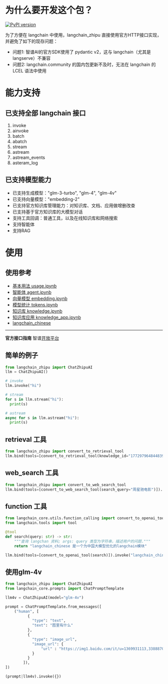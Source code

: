 # 为什么要开发这个包？
[![PyPI version](https://img.shields.io/pypi/v/langchain_zhipu.svg)](https://pypi.org/project/langchain_zhipu/)

为了方便在 langchain 中使用，langchain_zhipu 直接使用官方HTTP接口实现，并避免了如下的现存问题：

- 问题1: 智谱AI的官方SDK使用了 pydantic v2，这与 langchain（尤其是langserve）不兼容
- 问题2: langchain.community 的国内包更新不及时，无法在 langchain 的 LCEL 语法中使用

# 能力支持

## 已支持全部 langchain 接口

1. invoke
2. ainvoke
3. batch
4. abatch
5. stream
6. astream
7. astream_events
8. asteram_log

## 已支持模型能力

- 已支持生成模型："glm-3-turbo", "glm-4", "glm-4v"
- 已支持向量模型："embedding-2"
- 已支持官方知识库管理能力：对知识库、文档、应用做增删改查
- 已支持基于官方知识库的大模型对话
- 支持工具回调：普通工具，以及在线知识库和网络搜索
- 支持智能体
- 支持RAG

# 使用

## 使用参考

- [基本用法 usage.ipynb](https://github.com/arcstep/langchain_zhipuai/blob/main/usage.ipynb)
- [智能体 agent.ipynb](https://github.com/arcstep/langchain_zhipuai/blob/main/agent.ipynb)
- [向量模型 embedding.ipynb](https://github.com/arcstep/langchain_zhipuai/blob/main/embedding.ipynb)
- [模型统计 tokens.ipynb](https://github.com/arcstep/langchain_zhipuai/blob/main/tokens.ipynb)
- [知识库 knowledge.ipynb](https://github.com/arcstep/langchain_zhipuai/blob/main/knowledge.ipynb)
- [知识库应用 knowledge_app.ipynb](https://github.com/arcstep/langchain_zhipuai/blob/main/knowledge_app.ipynb)
- [langchain_chinese](https://github.com/arcstep/langchain_chinese)

------------------------------------------

**官方接口指南** 智谱[开放平台](https://open.bigmodel.cn/dev/api)

## 简单的例子

```python
from langchain_zhipu import ChatZhipuAI
llm = ChatZhipuAI()

# invoke
llm.invoke("hi")

# stream
for s in llm.stream("hi"):
  print(s)

# astream
async for s in llm.astream("hi"):
  print(s)
```

## retrieval 工具

```python
from langchain_zhipu import convert_to_retrieval_tool
llm.bind(tools=[convert_to_retrieval_tool(knowledge_id="1772979648448397312")]).invoke("你知道马冬梅住哪里吗？")
```

## web_search 工具

```python
from langchain_zhipu import convert_to_web_search_tool
llm.bind(tools=[convert_to_web_search_tool(search_query="周星驰电影")]).invoke("哪部电影好看？")
```

## function 工具

```python
from langchain_core.utils.function_calling import convert_to_openai_tool
from langchain.tools import tool

@tool
def search(query: str) -> str:
    """查询 langchan 资料; args: query 类型为字符串，描述用户的问题."""
    return "langchain_chinese 是一个为中国大模型优化的langchain模块"

llm.bind(tools=[convert_to_openai_tool(search)]).invoke("langchain_chinese是啥？请查询本地资料回答。")
```

## 使用glm-4v

```python
from langchain_zhipu import ChatZhipuAI
from langchain_core.prompts import ChatPromptTemplate

llm4v = ChatZhipuAI(model="glm-4v")

prompt = ChatPromptTemplate.from_messages([
    ("human", [
          {
            "type": "text",
            "text": "图里有什么"
          },
          {
            "type": "image_url",
            "image_url": {
                "url" : "https://img1.baidu.com/it/u=1369931113,3388870256&fm=253&app=138&size=w931&n=0&f=JPEG&fmt=auto?sec=1703696400&t=f3028c7a1dca43a080aeb8239f09cc2f"
            }
          }
        ]),
])

(prompt|llm4v).invoke({})
```

